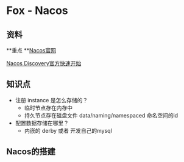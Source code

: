 # Fox - Nacos

## 资料

**重点  **[Nacos官网](https://nacos.io/zh-cn/docs/what-is-nacos.html)

[Nacos Discovery官方快速开始](https://github.com/alibaba/spring-cloud-alibaba/wiki/Nacos-discovery)

## 知识点

- 注册 instance 是怎么存储的？
  - 临时节点存在内存中
  - 持久节点存在磁盘文件 data/naming/namespaced 命名空间的id
- 配置数据存储在哪里？
  - 内嵌的 derby 或者 开发自己的mysql

## Nacos的搭建

